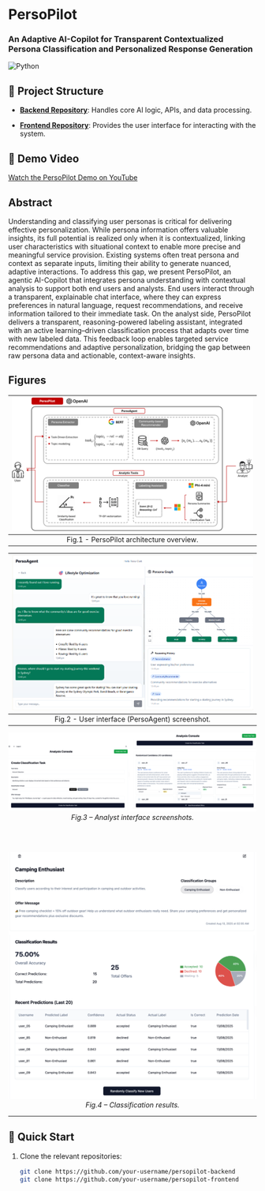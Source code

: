 # PersoPilot
### An Adaptive AI-Copilot for Transparent Contextualized Persona Classification and Personalized Response Generation 
![Python](https://img.shields.io/badge/Python-Compatible-green.svg)

## 📂 Project Structure

- **[Backend Repository](https://github.com/salehafzoon/persopilot-backend)**:  Handles core AI logic, APIs, and data processing.

- **[Frontend Repository](https://github.com/salehafzoon/persopilot-frontend)**: Provides the user interface for interacting with the system.

## 🎥 Demo Video
[Watch the PersoPilot Demo on YouTube](https://youtu.be/rEem4m0qIm8)



## Abstract
Understanding and classifying user personas is critical for delivering effective personalization. While persona information offers valuable insights, its full potential is realized only when it is contextualized, linking user characteristics with situational context to enable more precise and meaningful service provision. Existing systems often treat persona and context as separate inputs, limiting their ability to generate nuanced, adaptive interactions. To address this gap, we present PersoPilot, an agentic AI-Copilot that integrates persona understanding with contextual analysis to support both end users and analysts. End users interact through a transparent, explainable chat interface, where they can express preferences in natural language, request recommendations, and receive information tailored to their immediate task. On the analyst side, PersoPilot delivers a transparent, reasoning-powered labeling assistant, integrated with an active learning–driven classification process that adapts over time with new labeled data. This feedback loop enables targeted service recommendations and adaptive personalization, bridging the gap between raw persona data and actionable, context-aware insights.


## Figures

| ![First Image Description](documents/persopilot_overview.png) | 
|:----------------------------------------------------------:|
| Fig.1 - PersoPilot architecture overview.|


| ![User interface (PersoAgent) screenshot](documents/user_interface.png) | 
|:----------------------------------------------------------:|
| Fig.2 - User interface (PersoAgent) screenshot.|


<div align="center">

  <img src="documents/analyst_interface.png" alt="Analyst interface screenshots" width="600"><br/>
  <em>Fig.3 – Analyst interface screenshots.</em>

  <br/><br/>

  <img src="documents/analyst_screenshot.png" alt="Classification results" width="600"><br/>
  <em>Fig.4 – Classification results.</em>

</div>


---

## 🚀 Quick Start

1. Clone the relevant repositories:
   ```bash
   git clone https://github.com/your-username/persopilot-backend
   git clone https://github.com/your-username/persopilot-frontend



